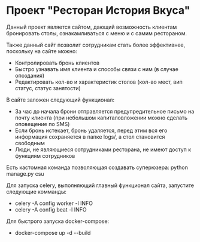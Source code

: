 # Проект "Ресторан История Вкуса"

Данный проект является сайтом, дающий возможность клиентам бронировать столы,
ознакамливаться с меню и с самим рестораном.

Также данный сайт позволит сотрудникам стать более эффективнее, поскольку
на сайте можно:

- Контролировать бронь клиентов
- Быстро узнавать имя клиента и способы связи с ним (в случае опоздания)
- Редактировать кол-во и характеристик столов (кол-во мест, вип статус, статус занятости)

В сайте заложен следующий функционал:

- За час до начала брони отправляется предупредительное письмо на почту клиента (при небольшом капиталовложении можно сделать оповещение по SMS)
- Если бронь истекает, бронь удаляется, перед этим вся его информация сохраняется в папке logs/, а стол становится свободным
- Люди, не являющиеся сотрудниками ресторана, не имеют доступ к функциям сотрудников

Есть кастомная команда позволяющая создавать суперюзера: python manage.py csu

Для запуска celery, выполняющий главный функционал сайта, запустите следующие комманды:

- celery -A config worker -l INFO
- celery -A config beat -l INFO

Для быстрого запуска docker-compose:
- docker-compose up -d --build
